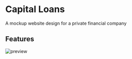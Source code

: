 # Capital Loans

A mockup website design for a private financial company

## Features

![preview](capital-loans.png)
